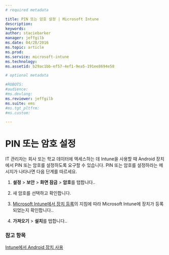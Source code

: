 ```yaml
---
# required metadata

title: PIN 또는 암호 설정 | Microsoft Intune
description:
keywords:
author: staciebarker
manager: jeffgilb
ms.date: 04/28/2016
ms.topic: article
ms.prod:
ms.service: microsoft-intune
ms.technology:
ms.assetid: b29ac1bb-ef57-4ef1-9ea5-191ee8694e58

# optional metadata

#ROBOTS:
#audience:
#ms.devlang:
ms.reviewer: jeffgilb
ms.suite: ems
#ms.tgt_pltfrm:
#ms.custom:

---
```



# PIN 또는 암호 설정

IT 관리자는 회사 또는 학교 데이터에 액세스하는 데 Intune을 사용할 때 Android 장치에서 PIN 또는 암호를 설정하도록 요구할 수 있습니다. PIN 또는 암호를 설정하라는 메시지가 나타나면 다음 단계를 따르세요.

1.  **설정** &gt; **보안** &gt; **화면 잠금** &gt; **암호**를 탭합니다..

2.  새 암호를 선택하고 확인합니다.

3.  [Microsoft Intune에서 장치 등록](enroll-your-device-in-Intune-android.md)의 지침에 따라 Microsoft Intune에 장치가 등록되었는지 확인합니다..

4.  **가져오기** &gt; **설치**를 탭합니다..

### 참고 항목
[Intune에서 Android 장치 사용](using-your-android-device-with-intune.md)

<!--HONumber=May16_HO1-->


